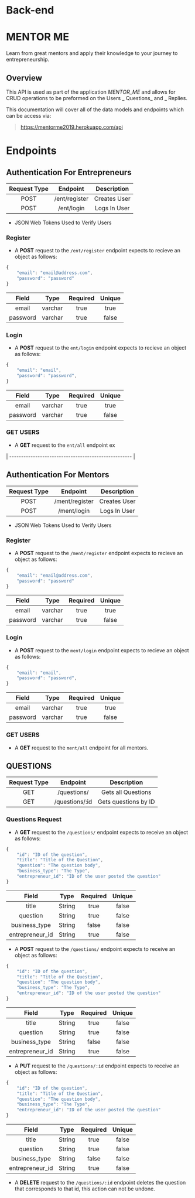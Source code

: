 # Back-end

# MENTOR ME

Learn from great mentors and apply their knowledge to your journey to entrepreneurship.

## Overview
This API is used as part of the application _MENTOR_ME_ and allows for CRUD operations to be preformed on the Users _ Questions_ and _ Replies. 

This documentation will cover all of the data models and endpoints which can be access via:
> <https://mentorme2019.herokuapp.com/api>

# Endpoints

## Authentication For Entrepreneurs

| Request Type | Endpoint       | Description   |
|:------------:|:--------------:|:-------------:|
| POST         | /ent/register | Creates User  |
| POST         | /ent/login    | Logs In User  |

* JSON Web Tokens Used to Verify Users

### Register

* A __POST__ request to the `/ent/register` endpoint expects to recieve an object as follows: 

```javascript
{
    "email": "email@address.com",
    "password": "password"
}
```

| Field        | Type      | Required   | Unique     |
|:------------:|:---------:|:----------:|:----------:|
| email        | varchar   |  true      | true       |
| password     | varchar   |  true      | false      |

### Login

* A __POST__ request to the `ent/login` endpoint expects to recieve an object as follows: 

```javascript
{
    "email": "email",
    "password": "password",
}
```

| Field        | Type      | Required   | Unique     |
|:------------:|:---------:|:----------:|:----------:|
| email        | varchar   |  true      | true       |
| password     | varchar   |  true      | false      |

### GET USERS

* A __GET__ request to the `ent/all` endpoint ex


| ---------------------------------------------------- |

## Authentication For Mentors

| Request Type | Endpoint       | Description   |
|:------------:|:--------------:|:-------------:|
| POST         | /ment/register | Creates User  |
| POST         | /ment/login    | Logs In User  |

* JSON Web Tokens Used to Verify Users

### Register

* A __POST__ request to the `/ment/register` endpoint expects to recieve an object as follows: 

```javascript
{
    "email": "email@address.com",
    "password": "password"
}
```

| Field        | Type      | Required   | Unique     |
|:------------:|:---------:|:----------:|:----------:|
| email        | varchar   |  true      | true       |
| password     | varchar   |  true      | false      |

### Login

* A __POST__ request to the `ment/login` endpoint expects to recieve an object as follows: 

```javascript
{
    "email": "email",
    "password": "password",
}
```

| Field        | Type      | Required   | Unique     |
|:------------:|:---------:|:----------:|:----------:|
| email        | varchar   |  true      | true       |
| password     | varchar   |  true      | false      |

### GET USERS

* A __GET__ request to the `ment/all` endpoint for all mentors.



## QUESTIONS

| Request Type | Endpoint      | Description            |
|:------------:|:-------------:|:----------------------:|
| GET          | /questions/   | Gets all Questions     |
| GET          | /questions/:id| Gets questions by ID   |


### Questions Request

* A __GET__ request to the `/questions/` endpoint expects to receive an object as follows: 

```javascript
{
    "id": "ID of the question",
    "title": "Title of the Question", 
    "question": "The question body", 
    "business_type": "The Type", 
    "entrepreneur_id": "ID of the user posted the question"
}
```

| Field            | Type      | Required   | Unique     |
|:----------------:|:---------:|:----------:|:----------:|
| title            | String    |  true      | false      |
| question         | String    |  true      | false      |
| business_type    | String    |  false     | false      |
| entrepreneur_id  | String    |  true      | false      |


* A __POST__ request to the `/questions/` endpoint expects to receive an object as follows: 

```javascript
{
    "id": "ID of the question",
    "title": "Title of the Question", 
    "question": "The question body", 
    "business_type": "The Type", 
    "entrepreneur_id": "ID of the user posted the question"
}
```

| Field            | Type      | Required   | Unique     |
|:----------------:|:---------:|:----------:|:----------:|
| title            | String    |  true      | false      |
| question         | String    |  true      | false      |
| business_type    | String    |  false     | false      |
| entrepreneur_id  | String    |  true      | false      |

* A __PUT__ request to the `/questions/:id` endpoint expects to receive an object as follows: 

```javascript
{
    "id": "ID of the question",
    "title": "Title of the Question", 
    "question": "The question body", 
    "business_type": "The Type", 
    "entrepreneur_id": "ID of the user posted the question"
}
```

| Field            | Type      | Required   | Unique     |
|:----------------:|:---------:|:----------:|:----------:|
| title            | String    |  true      | false      |
| question         | String    |  true      | false      |
| business_type    | String    |  false     | false      |
| entrepreneur_id  | String    |  true      | false      |

* A __DELETE__ request to the `/questions/:id` endpoint deletes the question that corresponds to that id, this action can not be undone.
